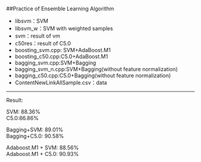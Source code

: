 ##Practice of Ensemble Learning Algorithm

* libsvm：SVM
* libsvm_w：SVM with weighted samples
* svm：result of vm
* c50res：result of C5.0
* boosting_svm.cpp: SVM+AdaBoost.M1
* boosting_c50.cpp:C5.0+AdaBoost.M1
* bagging_svm.cpp:SVM+Bagging
* bagging_svm_n.cpp:SVM+Bagging(without feature normalization)
* bagging_c50.cpp:C5.0+Bagging(without feature normalization)
* ContentNewLinkAllSample.csv：data

-------------------
Result:

SVM: 88.36%   
C5.0:86.86%

Bagging+SVM: 89.01%   
Bagging+C5.0: 90.58%

Adaboost.M1 + SVM: 88.56%   
Adaboost.M1 + C5.0: 90.93%


